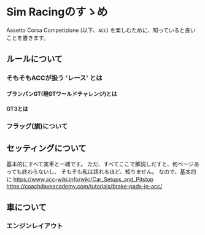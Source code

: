 # Sim Racingのすゝめ

Assetto Corsa Competizione (以下、`ACC`) を楽しむために、知っていると良いことを書きます。

## ルールについて

### そもそもACCが扱う 'レース' とは

#### ブランパンGT(現GTワールドチャレンジ)とは

#### GT3とは

### フラッグ(旗)について


## セッティングについて

基本的にすべて実車と一緒です。
ただ、すべてここで解説しだすと、何ページあっても終わらないし、
そもそも私は語れるほど、知りません。
なので、基本的に
https://www.acc-wiki.info/wiki/Car_Setups_and_Pitstop
https://coachdaveacademy.com/tutorials/brake-pads-in-acc/


## 車について

### エンジンレイアウト

